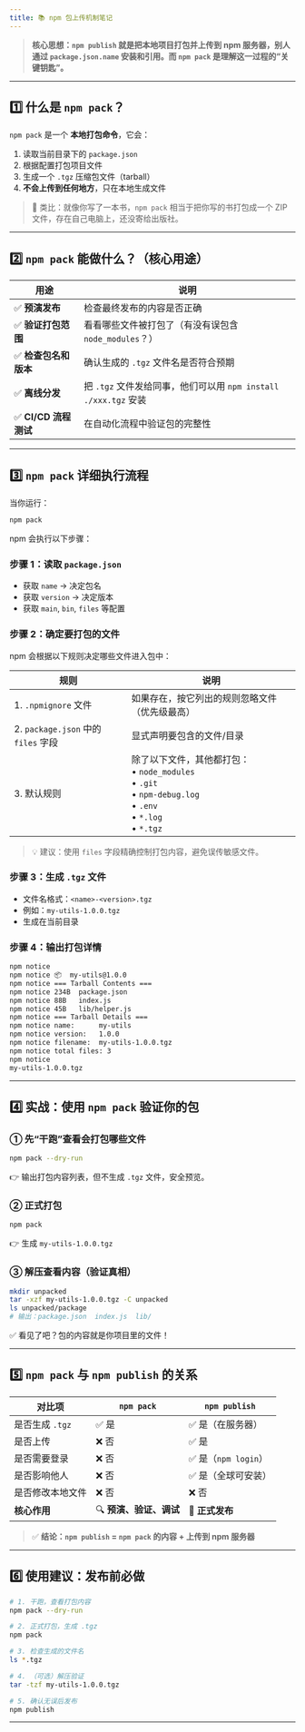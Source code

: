 ```yaml
---
title: 📚 npm 包上传机制笔记
---
```

> **核心思想：`npm publish` 就是把本地项目打包并上传到 npm 服务器，别人通过 `package.json.name` 安装和引用。而 `npm pack` 是理解这一过程的“关键钥匙”。**

---

## 1️⃣ 什么是 `npm pack`？

`npm pack` 是一个 **本地打包命令**，它会：

1. 读取当前目录下的 `package.json`
2. 根据配置打包项目文件
3. 生成一个 `.tgz` 压缩包文件（tarball）
4. **不会上传到任何地方**，只在本地生成文件

> 🔧 类比：就像你写了一本书，`npm pack` 相当于把你写的书打包成一个 ZIP 文件，存在自己电脑上，还没寄给出版社。

---

## 2️⃣ `npm pack` 能做什么？（核心用途）

| 用途 | 说明 |
|------|------|
| ✅ **预演发布** | 检查最终发布的内容是否正确 |
| ✅ **验证打包范围** | 看看哪些文件被打包了（有没有误包含 `node_modules`？） |
| ✅ **检查包名和版本** | 确认生成的 `.tgz` 文件名是否符合预期 |
| ✅ **离线分发** | 把 `.tgz` 文件发给同事，他们可以用 `npm install ./xxx.tgz` 安装 |
| ✅ **CI/CD 流程测试** | 在自动化流程中验证包的完整性 |

---

## 3️⃣ `npm pack` 详细执行流程

当你运行：

```bash
npm pack
```

npm 会执行以下步骤：

### 步骤 1：读取 `package.json`
- 获取 `name` → 决定包名
- 获取 `version` → 决定版本
- 获取 `main`, `bin`, `files` 等配置

### 步骤 2：确定要打包的文件
npm 会根据以下规则决定哪些文件进入包中：

| 规则 | 说明 |
|------|------|
| 1. `.npmignore` 文件 | 如果存在，按它列出的规则忽略文件（优先级最高） |
| 2. `package.json` 中的 `files` 字段 | 显式声明要包含的文件/目录 |
| 3. 默认规则 | 除了以下文件，其他都打包：<br>• `node_modules`<br>• `.git`<br>• `npm-debug.log`<br>• `.env`<br>• `*.log`<br>• `*.tgz` |

> 💡 建议：使用 `files` 字段精确控制打包内容，避免误传敏感文件。

### 步骤 3：生成 `.tgz` 文件
- 文件名格式：`<name>-<version>.tgz`
- 例如：`my-utils-1.0.0.tgz`
- 生成在当前目录

### 步骤 4：输出打包详情
```bash
npm notice 
npm notice 📦  my-utils@1.0.0
npm notice === Tarball Contents === 
npm notice 234B  package.json
npm notice 88B   index.js
npm notice 45B   lib/helper.js
npm notice === Tarball Details === 
npm notice name:      my-utils
npm notice version:   1.0.0
npm notice filename:  my-utils-1.0.0.tgz
npm notice total files: 3
npm notice 
my-utils-1.0.0.tgz
```

---

## 4️⃣ 实战：使用 `npm pack` 验证你的包

### ① 先“干跑”查看会打包哪些文件
```bash
npm pack --dry-run
```
👉 输出打包内容列表，但不生成 `.tgz` 文件，安全预览。

### ② 正式打包
```bash
npm pack
```
👉 生成 `my-utils-1.0.0.tgz`

### ③ 解压查看内容（验证真相）
```bash
mkdir unpacked
tar -xzf my-utils-1.0.0.tgz -C unpacked
ls unpacked/package
# 输出：package.json  index.js  lib/
```
✅ 看见了吧？包的内容就是你项目里的文件！

---

## 5️⃣ `npm pack` 与 `npm publish` 的关系

| 对比项 | `npm pack` | `npm publish` |
|--------|-----------|---------------|
| 是否生成 `.tgz` | ✅ 是 | ✅ 是（在服务器） |
| 是否上传 | ❌ 否 | ✅ 是 |
| 是否需要登录 | ❌ 否 | ✅ 是（`npm login`） |
| 是否影响他人 | ❌ 否 | ✅ 是（全球可安装） |
| 是否修改本地文件 | ❌ 否 | ❌ 否 |
| **核心作用** | 🔍 **预演、验证、调试** | 🚀 **正式发布** |

> ✅ **结论：`npm publish` = `npm pack` 的内容 + 上传到 npm 服务器**

---

## 6️⃣ 使用建议：发布前必做

```bash
# 1. 干跑，查看打包内容
npm pack --dry-run

# 2. 正式打包，生成 .tgz
npm pack

# 3. 检查生成的文件名
ls *.tgz

# 4. （可选）解压验证
tar -tzf my-utils-1.0.0.tgz

# 5. 确认无误后发布
npm publish
```

---


